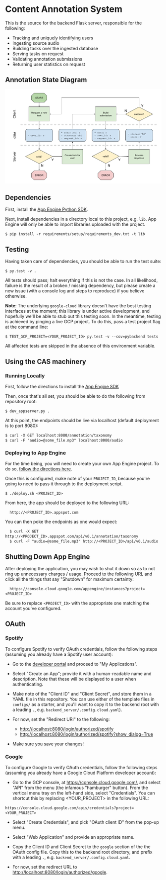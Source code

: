 # Content Annotation System

This is the source for the backend Flask server, responsible for the following:

- Tracking and uniquely identifying users
- Ingesting source audio
- Building tasks over the ingested database
- Serving tasks on request
- Validating annotation submissions
- Returning user statistics on request


## Annotation State Diagram
![Annotation State Diagram](https://github.com/cosmir/open-mic/raw/master/docs/img/annotation_state_diagram.png "Annotation State Diagram")


## Dependencies

First, install the [App Engine Python SDK](https://developers.google.com/appengine/downloads).

Next, install dependencies in a directory local to this project, e.g. `lib`. App Engine will only be able to import libraries uploaded with the project.

```
$ pip install -r requirements/setup/requirements_dev.txt -t lib
```

## Testing

Having taken care of dependencies, you should be able to run the test suite:

```
$ py.test -v .
```

All tests should pass; halt everything if this is not the case. In all likelihood, failure is the result of a broken / missing dependency, but please create a new issue (with a console log and steps to reproduce) if you believe otherwise.

**Note**: The underlying `google-cloud` library doesn't have the best testing interfaces at the moment; this library is under active development, and hopefully we'll be able to stub out this testing soon. In the meantime, testing is achieved by pinging a live GCP project. To do this, pass a test project flag at the command line:

```
$ TEST_GCP_PROJECT=<YOUR_PROJECT_ID> py.test -v --cov=pybackend tests
```

All affected tests are skipped in the absence of this environment variable.

## Using the CAS machinery

### Running Locally

First, follow the directions to install the [App Engine SDK](https://cloud.google.com/appengine/downloads#Google_App_Engine_SDK_for_Python)

Then, once that's all set, you should be able to do the following from
repository root:

```
$ dev_appserver.py .
```

At this point, the endpoints should be live via localhost (default deployment is to port 8080):

```
$ curl -X GET localhost:8080/annotation/taxonomy
$ curl -F "audio=@some_file.mp3" localhost:8080/audio
```

### Deploying to App Engine

For the time being, you will need to create your own App Engine project. To do
so, [follow the directions here](https://console.cloud.google.com/freetrial?redirectPath=/start/appengine).

Once this is configured, make note of your `PROJECT_ID`, because you're going
to need to pass it through to the deployment script.

```
$ ./deploy.sh <PROJECT_ID>
```

From here, the app should be deployed to the following URL:

```
  http://<PROJECT_ID>.appspot.com
```

You can then poke the endpoints as one would expect:

```
  $ curl -X GET http://<PROJECT_ID>.appspot.com/api/v0.1/annotation/taxonomy
  $ curl -F "audio=@some_file.mp3" http://<PROJECT_ID>/api/v0.1/audio
```


## Shutting Down App Engine

After deploying the application, you may wish to shut it down so as to not ring up unnecessary charges / usage. Proceed to the following URL and click all the things that say "Shutdown" for maximum certainty:

```
  https://console.cloud.google.com/appengine/instances?project=<PROJECT_ID>
```

Be sure to replace `<PROJECT_ID>` with the appropriate one matching the account you've configured.


## OAuth

### Spotify

To configure Spotify to verify OAuth credentials, follow the following steps (assuming you already have a Spotify user account):

- Go to the [developer portal](https://developer.spotify.com/web-api/) and proceed to "My Applications".

- Select "Create an App"; provide it with a human-readable name and description. Note that these will be displayed to a user when authenticating.

- Make note of the "Client ID" and "Client Secret", and store them in a YAML file in this repository. You can use either of the template files in `configs/` as a starter, and you'll want to copy it to the backend root with a leading `.`, e.g. `backend_server/.config.cloud.yaml`).

- For now, set the "Redirect URI" to the following:
  - [http://localhost:8080/login/authorized/spotify](http://localhost:8080/login/authorized/spotify)
  - [http://localhost:8080/login/authorized/spotify?show_dialog=True](http://localhost:8080/login/authorized/spotify?show_dialog=True)

- Make sure you save your changes!

### Google

To configure Google to verify OAuth credentials, follow the following steps (assuming you already have a Google Cloud Platform developer account):

- Go to the GCP console, at https://console.cloud.google.com/, and select "API" from the menu (the infamous "hamburger" button). From the vertical menu tray on the left-hand side, select "Credentials". You can shortcut this by replacing <YOUR_PROJECT> in the following URL:

```
https://console.cloud.google.com/apis/credentials?project=<YOUR_PROJECT>
```

- Select "Create Credentials", and pick "OAuth client ID" from the pop-up menu.

- Select "Web Application" and provide an appropriate name.

- Copy the Client ID and Client Secret to the `google` section of the the OAuth config file. Copy this to the backend root directory, and prefix with a leading `.`, e.g. `backend_server/.config.cloud.yaml`.

- For now, set the redirect URL to [http://localhost:8080/login/authorized/google](http://localhost:8080/login/authorized/google).
